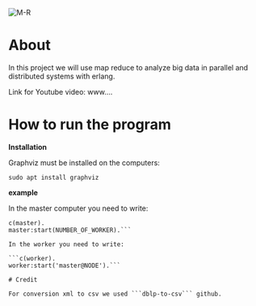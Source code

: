 ![M-R](https://user-images.githubusercontent.com/62119972/128590576-f5e8bb49-d291-4580-bd0d-bec1258d74a0.png)

# About

In this project we will use map reduce to analyze big data in parallel and distributed systems with erlang.

Link for Youtube video: www....


# How to run the program
**Installation**

Graphviz must be installed on the computers:

```sudo apt install graphviz ```

**example**

In the master computer you need to write:

```c(graphviz).
c(master).
master:start(NUMBER_OF_WORKER).```

In the worker you need to write:

```c(worker).
worker:start('master@NODE').```

# Credit

For conversion xml to csv we used ```dblp-to-csv``` github.
